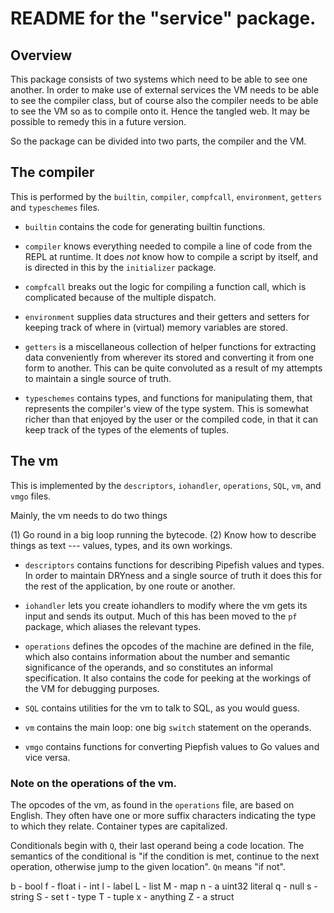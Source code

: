 # README for the "service" package.

## Overview

This package consists of two systems which need to be able to see one another. In order to make use of external services the VM needs to be able to see the compiler class, but of course also the compiler needs to be able to see the VM so as to compile onto it. Hence the tangled web. It may be possible to remedy this in a future version.

So the package can be divided into two parts, the compiler and the VM.

## The compiler

This is performed by the `builtin`, `compiler`, `compfcall`, `environment`, `getters` and `typeschemes` files.

* `builtin` contains the code for generating builtin functions.

* `compiler` knows everything needed to compile a line of code from the REPL at runtime. It does *not* know how to compile a script by itself, and is directed in this by the `initializer` package.

* `compfcall` breaks out the logic for compiling a function call, which is complicated because of the multiple dispatch.

* `environment` supplies data structures and their getters and setters for keeping track of where in (virtual) memory variables are stored.

* `getters` is a miscellaneous collection of helper functions for extracting data conveniently from wherever its stored and converting it from one form to another. This can be quite convoluted as a result of my attempts to maintain a single source of truth.

* `typeschemes` contains types, and functions for manipulating them, that represents the compiler's view of the type system. This is somewhat richer than that enjoyed by the user or the compiled code, in that it can keep track of the types of the elements of tuples.

## The vm

This is implemented by the `descriptors`, `iohandler`, `operations`, `SQL`, `vm`, and `vmgo` files.

Mainly, the vm needs to do two things

(1) Go round in a big loop running the bytecode.
(2) Know how to describe things as text --- values, types, and its own workings.

* `descriptors` contains functions for describing Pipefish values and types. In order to maintain DRYness and a single source of truth it does this for the rest of the application, by one route or another.

* `iohandler` lets you create iohandlers to modify where the vm gets its input and sends its output. Much of this has been moved to the `pf` package, which aliases the relevant types.

* `operations` defines the opcodes of the machine are defined in the file, which also contains information about the number and semantic significance of the operands, and so constitutes an informal specification. It also contains the code for peeking at the workings of the VM for debugging purposes.

* `SQL` contains utilities for the vm to talk to SQL, as you would guess.

* `vm` contains the main loop: one big `switch` statement on the operands.

* `vmgo` contains functions for converting Piepfish values to Go values and vice versa.

### Note on the operations of the vm.

The opcodes of the vm, as found in the `operations` file, are based on English. They often have one or more suffix characters indicating the type to which they relate. Container types are capitalized.

Conditionals begin with `Q`, their last operand being a code location. The semantics of the conditional is "if the condition is met, continue to the next operation, otherwise jump to the given location". `Qn` means "if not".

b - bool
f - float
i - int
l - label
L - list
M - map
n - a uint32 literal
q - null
s - string
S - set
t - type
T - tuple
x - anything
Z - a struct
